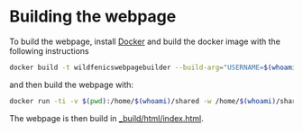 # Building the webpage

To build the webpage, install [Docker]()
and build the docker image with the following instructions

```bash
docker build -t wildfenicswebpagebuilder --build-arg="USERNAME=$(whoami)" --build-arg="UID=$(id -u)" .
```

and then build the webpage with:

```bash
docker run -ti -v $(pwd):/home/$(whoami)/shared -w /home/$(whoami)/shared --rm --shm-size=512m wildfenicswebpagebuilder
```

The webpage is then build in [\_build/html/index.html](_build/html/index.html).
